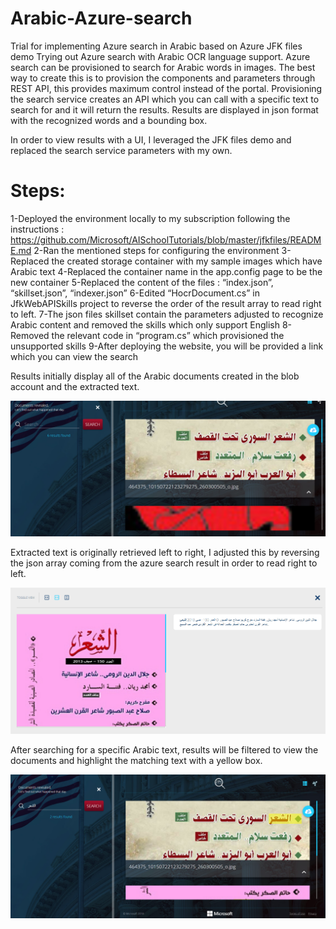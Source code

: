 # Arabic-Azure-search
Trial for implementing Azure search in Arabic based on Azure JFK files demo
Trying out Azure search with Arabic OCR language support. 
Azure search can be provisioned to search for Arabic words in images. The best way to create this is to provision the components and parameters through REST API, this provides maximum control instead of the portal. 
Provisioning the search service creates an API which you can call with a specific text to search for and it will return the results. Results are displayed in json format with the recognized words and a bounding box. 

In order to view results with a UI, I leveraged the JFK files demo and replaced the search service parameters with my own. 

# Steps:
1-Deployed the environment locally to my subscription following the instructions :
            https://github.com/Microsoft/AISchoolTutorials/blob/master/jfkfiles/README.md
2-Ran the mentioned steps for configuring the environment
3-Replaced the created storage container with my sample images which have Arabic text
4-Replaced the container name in the app.config page to be the new container
5-Replaced the content of the files : “index.json”, “skillset.json”, “indexer.json”
6-Edited “HocrDocument.cs” in JfkWebAPISkills project to reverse the order of the result array to read right to left.
7-The json files skillset contain the parameters adjusted to recognize Arabic content and removed the skills which only support English
8-Removed the relevant code in “program.cs” which provisioned the unsupported skills
9-After deploying the website, you will be provided a link which you can view the search

Results initially display all of the Arabic documents created in the blob account and the extracted text. 
 
 ![start](images/1.png)

Extracted text is originally retrieved left to right, I adjusted this by reversing the json array coming from the azure search result in order to read right to left. 

 ![extracted](images/2.png)

After searching for a specific Arabic text, results will be filtered to view the documents and highlight the matching text with a yellow box. 

 ![results](images/3.png)

